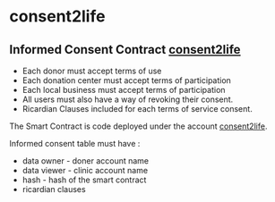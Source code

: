 # consent2life

## Informed Consent Contract [consent2life](https://github.com/eoscostarica/lifebank/tree/master/contracts/consent2life)

- Each donor must accept terms of use
- Each donation center must accept terms of participation
- Each local business must accept terms of participation
- All users must also have a way of revoking their consent.
- Ricardian Clauses included for each terms of service consent.

The Smart Contract is code deployed under the account [consent2life](https://jungle3.bloks.io/account/consent2life).

Informed consent table must have :

- data owner - doner account name
- data viewer - clinic account name
- hash - hash of the smart contract
- ricardian clauses
